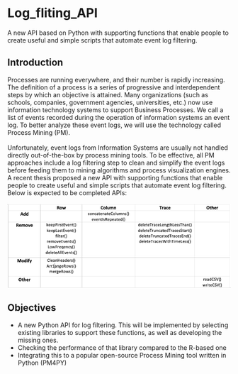 # Log_fliting_API

A new API based on Python with supporting functions that enable people to create useful and simple scripts that automate event log filtering. 

## Introduction
Processes are running everywhere, and their number is rapidly increasing. The definition of a process is a series of progressive and interdependent steps by which an objective is attained. Many organizations (such as schools, companies, government agencies, universities, etc.) now use information technology systems to support Business Processes. We call a list of events recorded during the operation of information systems an event log. To better analyze these event logs, we will use the technology called Process Mining (PM).  
<br>
Unfortunately, event logs from Information Systems are usually not handled directly out-of-the-box by process mining tools. To be effective, all PM approaches include a log filtering step to clean and simplify the event logs before feeding them to mining algorithms and process visualization engines. A recent thesis proposed a new API with supporting functions that enable people to create useful and simple scripts that automate event log filtering. Below is expected to be completed APIs:   
<br>
<img src="https://github.com/Dwightu/Log_fliting_API/blob/main/api-demo.png" width="1000px">

## Objectives
- A new Python API for log filtering. This will be implemented by selecting existing libraries to support these functions, as well as developing the missing ones.
- Checking the performance of that library compared to the R-based one
- Integrating this to a popular open-source Process Mining tool written in Python (PM4PY)